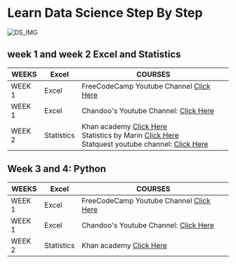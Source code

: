 # Learn Data Science Step By Step 
![DS_IMG](https://cdn.dribbble.com/users/257123/screenshots/6840549/big_data_4x.png?compress=1&resize=1600x1200)

## week 1 and week 2 Excel and Statistics

WEEKS | Excel | COURSES  
------------ | -------------  | -------------
WEEK 1 | Excel | FreeCodeCamp Youtube Channel  [Click Here](https://www.youtube.com/watch?v=Vl0H-qTclOg&t)
WEEK 1 | Excel | Chandoo's Youtube Channel:    [Click Here](https://www.youtube.com/channel/UC8uU_wruBMHeeRma49dtZKA)
WEEK 2 | Statistics | Khan academy             [Click Here](https://www.khanacademy.org/math/statistics-probability) <br/> Statistics by Marin      [Click Here](https://www.youtube.com/playlist?list=PLqzoL9-eJTNBZDG8jaNuhap1C9q6VHyVa) <br/> Statquest youtube channel: [Click Here](https://www.youtube.com/user/joshstarmer)

## Week 3 and 4: Python

WEEKS | Excel | COURSES  
------------ | -------------  | -------------
WEEK 1 | Excel | FreeCodeCamp Youtube Channel  [Click Here](https://www.youtube.com/watch?v=Vl0H-qTclOg&t)
WEEK 1 | Excel | Chandoo's Youtube Channel:    [Click Here](https://www.youtube.com/channel/UC8uU_wruBMHeeRma49dtZKA)
WEEK 2 | Statistics | Khan academy             [Click Here](https://www.khanacademy.org/math/statistics-probability)
